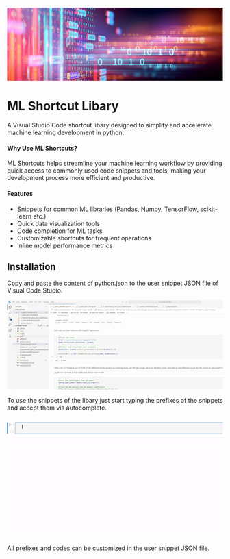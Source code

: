 ![Header Image](images/header.png)

# ML Shortcut Libary
A Visual Studio Code shortcut libary designed to simplify and accelerate machine learning development in python.

#### Why Use ML Shortcuts?
ML Shortcuts helps streamline your machine learning workflow by providing quick access to commonly used code snippets and tools, making your development process more efficient and productive. 

#### Features
  * Snippets for common ML libraries (Pandas, Numpy, TensorFlow, scikit-learn etc.)
  * Quick data visualization tools
  * Code completion for ML tasks
  * Customizable shortcuts for frequent operations
  * Inline model performance metrics

## Installation

Copy and paste the content of python.json to the user snippet JSON file of Visual Code Studio. 

![Header Image](images/installation.gif)

To use the snippets of the libary just start typing the prefixes of the snippets and accept them via autocomplete. 

![Header Image](images/implementation.gif)

All prefixes and codes can be customized in the user snippet JSON file. 